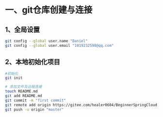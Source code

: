 # 一、git仓库创建与连接

## 1、全局设置

```sh
git config --global user.name "Daniel"
git config --global user.email "1019232598@qq.com"
```



## 2、本地初始化项目

```sh
#初始化
git init

# 添加文件及远程连接
touch README.md
git add README.md
git commit -m "first commit"
git remote add origin https://gitee.com/healer0604/BeginnerSpringCloud.git
git push -u origin "master"
```

